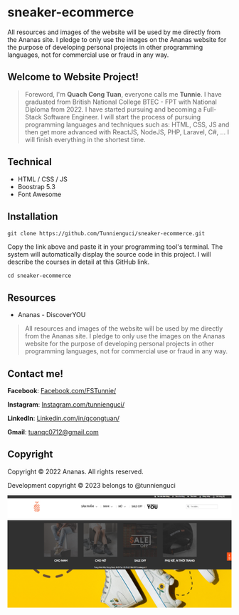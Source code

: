 # sneaker-ecommerce
 All resources and images of the website will be used by me directly from the Ananas site. I pledge to only use the images on the Ananas website for the purpose of developing personal projects in other programming languages, not for commercial use or fraud in any way.

## Welcome to Website Project!
> Foreword, I'm **Quach Cong Tuan**, everyone calls me **Tunnie**. I have graduated from British National College BTEC - FPT with National Diploma from 2022. I have started pursuing and becoming a Full-Stack Software Engineer. I will start the process of pursuing programming languages and techniques such as: HTML, CSS, JS and then get more advanced with ReactJS, NodeJS, PHP, Laravel, C#, ... I will finish everything in the shortest time.

## Technical
- HTML / CSS / JS
- Boostrap 5.3 
- Font Awesome 


## Installation
	git clone https://github.com/Tunnienguci/sneaker-ecommerce.git
Copy the link above and paste it in your programming tool's terminal. The system will automatically display the source code in this project. I will describe the courses in detail at this GitHub link.

	cd sneaker-ecommerce

## Resources
-	Ananas - DiscoverYOU

>All resources and images of the website will be used by me directly from the Ananas site. I pledge to only use the images on the Ananas website for the purpose of developing personal projects in other programming languages, not for commercial use or fraud in any way.

## Contact me!

**Facebook**: [Facebook.com/FSTunnie/](https://www.facebook.com/FSTunnie/)

**Instagram**: [Instagram.com/tunnienguci/](https://www.instagram.com/tunnienguci/)

**LinkedIn**: [Linkedin.com/in/qcongtuan/](https://www.linkedin.com/in/qcongtuan/)

**Gmail**: [tuanqc0712@gmail.com](tuanqc0712@gmail.com)

## Copyright
Copyright © 2022 Ananas. All rights reserved.

Development copyright © 2023 belongs to @tunnienguci

<img src="/website.png">